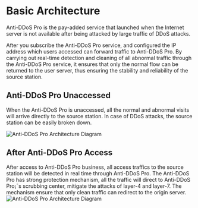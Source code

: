 # Basic Architecture

Anti-DDoS Pro is the pay-added service that launched when the Internet server is not available after being attacked by large traffic of DDoS attacks.

After you subscribe the Anti-DDoS Pro service, and configured the IP address which users accessed can forward traffic to Anti-DDoS Pro. By carrying out real-time detection and cleaning of all abnormal traffic through the Anti-DDoS Pro service, it ensures that only the normal flow can be returned to the user server, thus ensuring the stability and reliability of the source station.

## Anti-DDoS Pro Unaccessed
When the Anti-DDoS Pro is unaccessed, all the normal and abnormal visits will arrive directly to the source station. In case of DDoS attacks, the source station can be easily broken down.

![Anti-DDoS Pro Architecture Diagram](https://github.com/jdcloudcom/cn/blob/edit/image/Advanced%20Anti-DDoS/ipant%20002.png)

## After Anti-DDoS Pro Access
After access to Anti-DDoS Pro business, all access traffics to the source station will be detected in real time through Anti-DDoS Pro. The Anti-DDoS Pro has strong protection mechanism, all the traffic will direct to Anti-DDoS Pro¡¯s scrubbing center, mitigate the attacks of layer-4 and layer-7. The mechanism ensure that only clean traffic can redirect to the origin server.
![Anti-DDoS Pro Architecture Diagram](https://github.com/jdcloudcom/cn/blob/edit/image/Advanced%20Anti-DDoS/ipant%20001.png)

